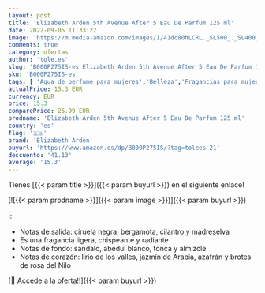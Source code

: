 ```yaml
---
layout: post
title: 'Elizabeth Arden 5th Avenue After 5 Eau De Parfum 125 ml'
date: 2022-09-05 11:33:22
image: 'https://m.media-amazon.com/images/I/41dc80hLCRL._SL500_._SL400_.jpg'
comments: true
category: ofertas
author: 'tole.es'
slug: 'B000P275IS-es Elizabeth Arden 5th Avenue After 5 Eau De Parfum 125 ml'
sku: 'B000P275IS-es'
tags: [ 'Agua de perfume para mujeres','Belleza','Fragancias para mujeres','Perfumes y fragancias','de','eau','elizabeth arden','parfum','🇪🇸', ]
actualPrice: 15.3 EUR
currency: EUR
price: 15.3
comparePrice: 25.99 EUR
prodname: 'Elizabeth Arden 5th Avenue After 5 Eau De Parfum 125 ml'
country: 'es'
flag: '🇪🇸'
brand: 'Elizabeth Arden'
buyurl: 'https://www.amazon.es/dp/B000P275IS/?tag=tolees-21'
descuento: '41.13'
average: '15.3'
---
```


Tienes [{{< param title >}}]({{< param buyurl >}}) en el siguiente enlace!

[![{{< param prodname >}}]({{< param image >}})]({{< param buyurl >}})

ℹ️:

- Notas de salida: ciruela negra, bergamota, cilantro y madreselva
- Es una fragancia ligera, chispeante y radiante
- Notas de fondo: sándalo, abedul blanco, tonca y almizcle
- Notas de corazón: lirio de los valles, jazmín de Arabia, azafrán y brotes de rosa del Nilo

[🛒 Accede a la oferta!!]({{< param buyurl >}})
